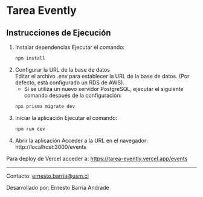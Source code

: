 # Tarea Evently

## Instrucciones de Ejecución

1. Instalar dependencias
    Ejecutar el comando:
    ```bash
    npm install

2. Configurar la URL de la base de datos  
    Editar el archivo .env para establecer la URL de la base de datos. (Por defecto, está configurado un RDS de AWS).
    - Si se utiliza un nuevo servidor PostgreSQL, ejecutar el siguiente comando después de la configuración:
    ```bash
    npx prisma migrate dev

3. Iniciar la aplicación
    Ejecutar el comando:
    ```bash
    npm run dev

4. Abrir la aplicación
   Acceder a la URL en el navegador:
   http://localhost:3000/events

Para deploy de Vercel acceder a:
https://tarea-evently.vercel.app/events

---

Contacto: ernesto.barria@usm.cl

Desarrollado por: Ernesto Barría Andrade